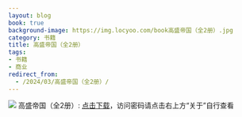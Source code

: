 ```yaml
---
layout: blog
book: true
background-image: https://img.locyoo.com/book高盛帝国（全2册）.jpg
category: 书籍
title: 高盛帝国（全2册）
tags:
- 书籍
- 商业
redirect_from:
  - /2024/03/高盛帝国（全2册）/
---
```

![](https://img.locyoo.com/book高盛帝国（全2册）.jpg)
高盛帝国（全2册）: <a name = "ref1" href="https://url18.ctfile.com/f/50983618-1323174835-5c0104?p=3619">点击下载</a>，访问密码请点击右上方“关于”自行查看
